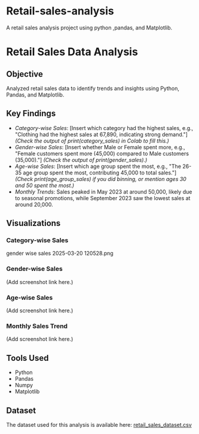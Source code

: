 # Retail-sales-analysis
A retail sales analysis project using python ,pandas, and Matplotlib.

# Retail Sales Data Analysis

## Objective
Analyzed retail sales data to identify trends and insights using Python, Pandas, and Matplotlib.

## Key Findings
- *Category-wise Sales*: [Insert which category had the highest sales, e.g., "Clothing had the highest sales at 67,890, indicating strong demand."] *(Check the output of print(category_sales) in Colab to fill this.)*
- *Gender-wise Sales*: [Insert whether Male or Female spent more, e.g., "Female customers spent more (45,000) compared to Male customers (35,000)."] *(Check the output of print(gender_sales).)*
- *Age-wise Sales*: [Insert which age group spent the most, e.g., "The 26-35 age group spent the most, contributing 45,000 to total sales."] *(Check print(age_group_sales) if you did binning, or mention ages 30 and 50 spent the most.)*
- *Monthly Trends*: Sales peaked in May 2023 at around 50,000, likely due to seasonal promotions, while September 2023 saw the lowest sales at around 20,000.

## Visualizations
### Category-wise Sales
gender wise sales 2025-03-20 120528.png

### Gender-wise Sales
(Add screenshot link here.)

### Age-wise Sales
(Add screenshot link here.)

### Monthly Sales Trend
(Add screenshot link here.)

## Tools Used
- Python
- Pandas
- Numpy
- Matplotlib

## Dataset
The dataset used for this analysis is available here: [retail_sales_dataset.csv](retail_sales_dataset.csv)
